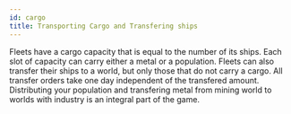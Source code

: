 ```yaml
---
id: cargo
title: Transporting Cargo and Transfering ships
---
```


Fleets have a cargo capacity that is equal to the number of its ships. Each slot of capacity can carry either a metal or a population. Fleets can also transfer their ships to a world, but only those that do not carry a cargo. All transfer orders take one day independent of the transfered amount. Distributing your population and transfering metal from mining world to worlds with industry is an integral part of the game.